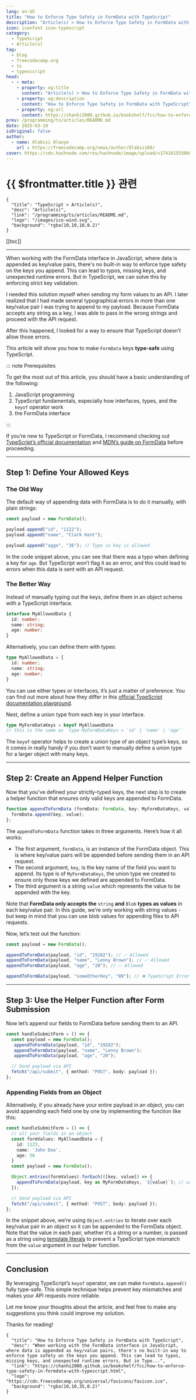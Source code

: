 ```yaml
---
lang: en-US
title: "How to Enforce Type Safety in FormData with TypeScript"
description: "Article(s) > How to Enforce Type Safety in FormData with TypeScript"
icon: iconfont icon-typescript
category:
  - TypeScript
  - Article(s)
tag:
  - blog
  - freecodecamp.org
  - ts
  - typesccript
head:
  - - meta:
    - property: og:title
      content: "Article(s) > How to Enforce Type Safety in FormData with TypeScript"
    - property: og:description
      content: "How to Enforce Type Safety in FormData with TypeScript"
    - property: og:url
      content: https://chanhi2000.github.io/bookshelf/fcc/how-to-enforce-type-safety-in-formdata-with-typescript.html
prev: /programming/ts/articles/README.md
date: 2025-03-10
isOriginal: false
author:
  - name: Olabisi Olaoye
    url : https://freecodecamp.org/news/author/Olabisi09/
cover: https://cdn.hashnode.com/res/hashnode/image/upload/v1741615550682/6e709ad7-f8bb-4d26-acad-02f168d83acc.png
---
```


# {{ $frontmatter.title }} 관련

```component VPCard
{
  "title": "TypeScript > Article(s)",
  "desc": "Article(s)",
  "link": "/programming/ts/articles/README.md",
  "logo": "/images/ico-wind.svg",
  "background": "rgba(10,10,10,0.2)"
}
```

[[toc]]

---

<SiteInfo
  name="How to Enforce Type Safety in FormData with TypeScript"
  desc="When working with the FormData interface in JavaScript, where data is appended as key/value pairs, there's no built-in way to enforce type safety on the keys you append. This can lead to typos, missing keys, and unexpected runtime errors. But in Type..."
  url="https://freecodecamp.org/news/how-to-enforce-type-safety-in-formdata-with-typescript"
  logo="https://cdn.freecodecamp.org/universal/favicons/favicon.ico"
  preview="https://cdn.hashnode.com/res/hashnode/image/upload/v1741615550682/6e709ad7-f8bb-4d26-acad-02f168d83acc.png"/>

When working with the FormData interface in JavaScript, where data is appended as key/value pairs, there's no built-in way to enforce type safety on the keys you append. This can lead to typos, missing keys, and unexpected runtime errors. But in TypeScript, we can solve this by enforcing strict key validation.

I needed this solution myself when sending my form values to an API. I later realized that I had made several typographical errors in more than one key/value pair I was trying to append to my payload. Because FormData accepts any string as a key, I was able to pass in the wrong strings and proceed with the API request.

After this happened, I looked for a way to ensure that TypeScript doesn’t allow those errors.

This article will show you how to make `FormData` keys **type-safe** using TypeScript.

::: note Prerequisites

To get the most out of this article, you should have a basic understanding of the following:

1. JavaScript programming
2. TypeScript fundamentals, especially how interfaces, types, and the `keyof` operator work
3. the FormData interface

:::

If you’re new to TypeScript or FormData, I recommend checking out [<FontIcon icon="iconfont icon-typescript"/>TypeScript’s official documentation](https://typescriptlang.org/docs/) and [<FontIcon icon="fa-brands fa-firefox"/>MDN’s guide on FormData](https://developer.mozilla.org/en-US/docs/Web/API/FormData) before proceeding.

---

## Step 1: Define Your Allowed Keys

### The Old Way

The default way of appending data with FormData is to do it manually, with plain strings:

```ts
const payload = new FormData();

payload.append("id", "1122");
payload.append("name", "Clark Kent");

payload.append("agge", "36"); // Typo in key is allowed
```

In the code snippet above, you can see that there was a typo when defining a key for `age`. But TypeScript won’t flag it as an error, and this could lead to errors when this data is sent with an API request.

### The Better Way

Instead of manually typing out the keys, define them in an object schema with a TypeScript interface.

```ts
interface MyAllowedData {
  id: number;
  name: string;
  age: number;
}
```

Alternatively, you can define them with types:

```ts
type MyAllowedData = {
  id: number;
  name: string;
  age: number;
}
```

You can use either types or interfaces, it’s just a matter of preference. You can find out more about how they differ in this [<FontIcon icon="iconfont icon-typescript"/>official TypeScript documentation playground](https://typescriptlang.org/play/?#example/types-vs-interfaces).

Next, define a union type from each key in your interface.

```ts
type MyFormDataKeys = keyof MyAllowedData
// this is the same as `type MyFormDataKeys = 'id' | 'name' | 'age'`
```

The `keyof` operator helps to create a union type of an object type’s keys, so it comes in really handy if you don’t want to manually define a union type for a larger object with many keys.

---

## Step 2: Create an Append Helper Function

Now that you’ve defined your strictly-typed keys, the next step is to create a helper function that ensures only valid keys are appended to FormData.

```ts
function appendToFormData (formData: FormData, key: MyFormDataKeys, value: string) {
  formData.append(key, value);
};
```

The `appendToFormData` function takes in three arguments. Here’s how it all works:

- The first argument, `formData`, is an instance of the FormData object. This is where key/value pairs will be appended before sending them in an API request.
- The second argument, `key`, is the key name of the field you want to append. Its type is of `MyFormDataKeys`, the union type we created to ensure only those keys we defined are appended to FormData.
- The third argument is a string `value` which represents the value to be appended with the key.

Note that **FormData only accepts the** `string` **and** `Blob` **types as values** in each key/value pair. In this guide, we’re only working with string values - but keep in mind that you can use blob values for appending files to API requests.

Now, let’s test out the function:

```ts
const payload = new FormData();

appendToFormData(payload, "id", "19282"); // ✅ Allowed
appendToFormData(payload, "name", "Lenny Brown"); // ✅ Allowed
appendToFormData(payload, "age", "20"); // ✅ Allowed

appendToFormData(payload, "someOtherKey", "89"); // ❌ TypeScript Error: Argument of type 'someOtherKey' is not assignable.
```

---

## Step 3: Use the Helper Function after Form Submission

Now let’s append our fields to FormData before sending them to an API.

```ts
const handleSubmitForm = () => {
  const payload = new FormData();
   appendToFormData(payload, "id", "19282");
   appendToFormData(payload, "name", "Lenny Brown");
   appendToFormData(payload, "age", "20");

  // Send payload via API
  fetch("/api/submit", { method: "POST", body: payload });
};
```

### Appending Fields from an Object

Alternatively, if you already have your entire payload in an object, you can avoid appending each field one by one by implementing the function like this:

```ts
const handleSubmitForm = () => {
  // all your fields in an object
  const formValues: MyAllowedData = {
    id: 1123,
    name: 'John Doe',
    age: 56
  }
  const payload = new FormData();

  Object.entries(formValues).forEach(([key, value]) => {
    appendToFormData(payload, key as MyFormDataKeys, `${value}`); // use template literals to pass in value
  });

  // Send payload via API
  fetch("/api/submit", { method: "POST", body: payload });
};
```

In the snippet above, we’re using `Object.entries` to iterate over each key/value pair in an object so it can be appended to the FormData object. Note that the value in each pair, whether it’s a string or a number, is passed as a string using [<FontIcon icon="fa-brands fa-firefox"/>template literals](https://developer.mozilla.org/en-US/docs/Web/JavaScript/Reference/Template_literals) to prevent a TypeScript type mismatch from the `value` argument in our helper function.

---

## Conclusion

By leveraging TypeScript’s `keyof` operator, we can make `FormData.append()` fully type-safe. This simple technique helps prevent key mismatches and makes your API requests more reliable.

Let me know your thoughts about the article, and feel free to make any suggestions you think could improve my solution.

Thanks for reading!

<!-- TODO: add ARTICLE CARD -->
```component VPCard
{
  "title": "How to Enforce Type Safety in FormData with TypeScript",
  "desc": "When working with the FormData interface in JavaScript, where data is appended as key/value pairs, there's no built-in way to enforce type safety on the keys you append. This can lead to typos, missing keys, and unexpected runtime errors. But in Type...",
  "link": "https://chanhi2000.github.io/bookshelf/fcc/how-to-enforce-type-safety-in-formdata-with-typescript.html",
  "logo": "https://cdn.freecodecamp.org/universal/favicons/favicon.ico",
  "background": "rgba(10,10,35,0.2)"
}
```
